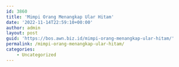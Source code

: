 ```yaml
---
id: 3860
title: 'Mimpi Orang Menangkap Ular Hitam'
date: '2022-11-14T22:59:10+00:00'
author: admin
layout: post
guid: 'https://bos.awn.biz.id/mimpi-orang-menangkap-ular-hitam/'
permalink: /mimpi-orang-menangkap-ular-hitam/
categories:
    - Uncategorized
---
```


